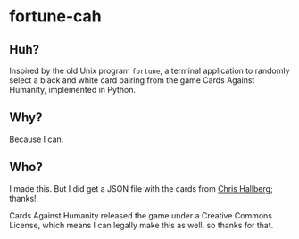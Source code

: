 # fortune-cah

## Huh?

Inspired by the old Unix program `fortune`, a terminal application to randomly select a black and white card pairing 
from the game Cards Against Humanity, implemented in Python.

## Why?

Because I can.

## Who?

I made this. But I did get a JSON file with the cards from [Chris Hallberg](https://crhallberg.com/cah/); thanks!

Cards Against Humanity released the game under a Creative Commons License, which means I can legally make this as well, 
so thanks for that.

